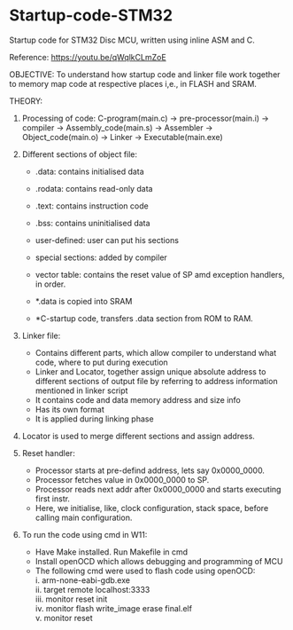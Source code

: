 # Startup-code-STM32
Startup code for STM32 Disc MCU, written using inline ASM and C.

Reference: https://youtu.be/qWqlkCLmZoE

OBJECTIVE: To understand how startup code and linker file work together to memory map code at respective places i,e., in FLASH and SRAM.

THEORY:

1. Processing of code:
C-program(main.c) -> pre-processor(main.i) -> compiler -> Assembly_code(main.s) -> Assembler -> Object_code(main.o) -> Linker -> Executable(main.exe)

2. Different sections of object file:
    - .data: contains initialised data
    - .rodata: contains read-only data
    - .text: contains instruction code
    - .bss: contains uninitialised data
    - user-defined: user can put his sections
    - special sections: added by compiler
    - vector table: contains the reset value of SP amd exception handlers, in order.

    - *.data is copied into SRAM
    - *C-startup code, transfers .data section from ROM to RAM.

3. Linker file:
    - Contains different parts, which allow compiler to understand what code, where to put during execution
    - Linker and Locator, together assign unique absolute address to different sections of output file by referring to address information mentioned in linker script
    - It contains code and data memory address and size info
    - Has its own format
    - It is applied during linking phase

4. Locator is used to merge different sections and assign address.

5. Reset handler:
    - Processor starts at pre-defind address, lets say 0x0000_0000.
    - Processor fetches value in 0x0000_0000 to SP.
    - Processor reads next addr after 0x0000_0000 and starts executing first instr.
    - Here, we initialise, like, clock configuration, stack space, before calling main configuration.

6. To run the code using cmd in W11:
    - Have Make installed. Run Makefile in cmd
    - Install openOCD which allows debugging and programming of MCU
    - The following cmd were used to flash code using openOCD:  
        i. arm-none-eabi-gdb.exe      
        ii. target remote localhost:3333      
        iii. monitor reset init      
        iv. monitor flash write_image erase final.elf      
        v. monitor reset
